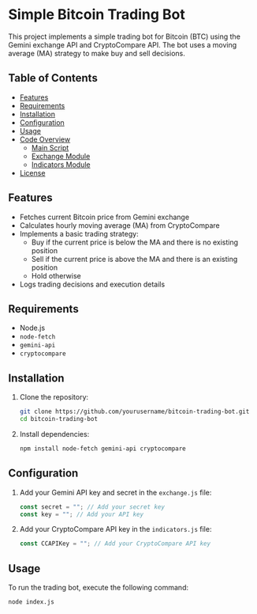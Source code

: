 # Simple Bitcoin Trading Bot

This project implements a simple trading bot for Bitcoin (BTC) using the Gemini exchange API and CryptoCompare API. The bot uses a moving average (MA) strategy to make buy and sell decisions.

## Table of Contents

- [Features](#features)
- [Requirements](#requirements)
- [Installation](#installation)
- [Configuration](#configuration)
- [Usage](#usage)
- [Code Overview](#code-overview)
  - [Main Script](#main-script)
  - [Exchange Module](#exchange-module)
  - [Indicators Module](#indicators-module)
- [License](#license)

## Features

- Fetches current Bitcoin price from Gemini exchange
- Calculates hourly moving average (MA) from CryptoCompare
- Implements a basic trading strategy:
  - Buy if the current price is below the MA and there is no existing position
  - Sell if the current price is above the MA and there is an existing position
  - Hold otherwise
- Logs trading decisions and execution details

## Requirements

- Node.js
- `node-fetch`
- `gemini-api`
- `cryptocompare`

## Installation

1. Clone the repository:

    ```bash
    git clone https://github.com/yourusername/bitcoin-trading-bot.git
    cd bitcoin-trading-bot
    ```

2. Install dependencies:

    ```bash
    npm install node-fetch gemini-api cryptocompare
    ```

## Configuration

1. Add your Gemini API key and secret in the `exchange.js` file:

    ```javascript
    const secret = ""; // Add your secret key
    const key = ""; // Add your API key
    ```

2. Add your CryptoCompare API key in the `indicators.js` file:

    ```javascript
    const CCAPIKey = ""; // Add your CryptoCompare API key
    ```

## Usage

To run the trading bot, execute the following command:

```bash
node index.js
